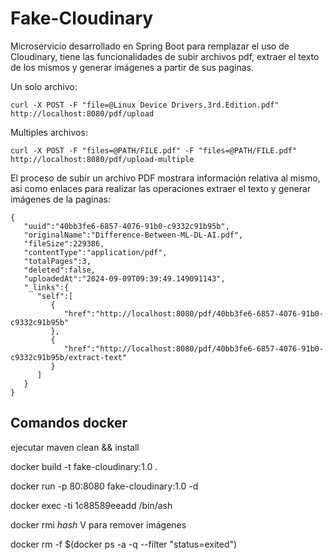 # Fake-Cloudinary
Microservicio desarrollado en Spring Boot para remplazar el uso de Cloudinary, 
tiene las funcionalidades de subir archivos pdf, extraer el texto de los mismos y 
generar imágenes a partir de sus paginas.

Un solo archivo:
```
curl -X POST -F "file=@Linux Device Drivers.3rd.Edition.pdf" http://localhost:8080/pdf/upload
```

Multiples archivos:
```
curl -X POST -F "files=@PATH/FILE.pdf" -F "files=@PATH/FILE.pdf" http://localhost:8080/pdf/upload-multiple
```

El proceso de subir un archivo PDF mostrara información relativa al mismo, asi como enlaces para 
realizar las operaciones extraer el texto y generar imágenes de la paginas: 
```
{
   "uuid":"40bb3fe6-6857-4076-91b0-c9332c91b95b",
   "originalName":"Difference-Between-ML-DL-AI.pdf",
   "fileSize":229386,
   "contentType":"application/pdf",
   "totalPages":3,
   "deleted":false,
   "uploadedAt":"2024-09-09T09:39:49.149091143",
   "_links":{
      "self":[
         {
            "href":"http://localhost:8080/pdf/40bb3fe6-6857-4076-91b0-c9332c91b95b"
         },
         {
            "href":"http://localhost:8080/pdf/40bb3fe6-6857-4076-91b0-c9332c91b95b/extract-text"
         }
      ]
   }
}
```

## Comandos docker

ejecutar maven clean && install

docker build -t fake-cloudinary:1.0 .

docker run -p 80:8080 fake-cloudinary:1.0 -d

docker exec -ti 1c88589eeadd /bin/ash

docker rmi _hash_ V para remover imágenes

docker rm -f $(docker ps -a -q --filter "status=exited")